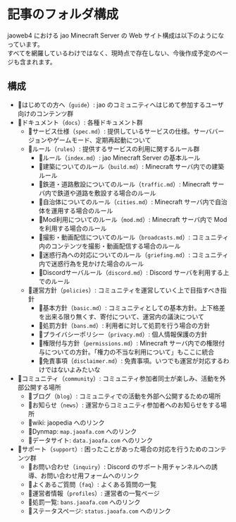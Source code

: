 # 記事のフォルダ構成

jaoweb4 における jao Minecraft Server の Web サイト構成は以下のようになっています。  
すべてを網羅しているわけではなく、現時点で存在しない、今後作成予定のページも含まれます。

## 構成

- 📁はじめての方へ（`guide`）: jao のコミュニティへはじめて参加するユーザ向けのコンテンツ群
- 📁ドキュメント（`docs`）: 各種ドキュメント群
  - 📄サービス仕様（`spec.md`）: 提供しているサービスの仕様。サーババージョンやゲームモード、定期再起動について
  - 📁ルール（`rules`）: 提供するサービスの利用に関するルール群
    - 📄ルール（`index.md`）: jao Minecraft Server の基本ルール
    - 📄建築についてのルール（`build.md`）: Minecraft サーバ内での建築ルール
    - 📄鉄道・道路敷設についてのルール（`traffic.md`）: Minecraft サーバ内で鉄道や道路を敷設する場合のルール
    - 📄自治体についてのルール（`cities.md`）: Minecraft サーバ内で自治体を運用する場合のルール
    - 📄Mod利用についてのルール（`mod.md`）: Minecraft サーバ内で Mod を利用する場合のルール
    - 📄撮影・動画配信についてのルール（`broadcasts.md`）: コミュニティ内のコンテンツを撮影・動画配信する場合のルール
    - 📄迷惑行為への対応についてのルール（`griefing.md`）: コミュニティ内で迷惑行為を見かけた場合のルール
    - 📄Discordサーバルール（`discord.md`）: Discord サーバを利用する上でのルール
  - 📁運営方針（`policies`）: コミュニティを運営していく上で目指すべき指針
    - 📄基本方針（`basic.md`）: コミュニティとしての基本方針。上下格差を出来る限り無くす、寄付について、運営内の議決について
    - 📄処罰方針（`bans.md`）: 利用者に対して処罰を行う場合の方針
    - 📄プライバシーポリシー（`privacy.md`）: 個人情報保護の方針
    - 📄権限付与方針（`permissions.md`）: Minecraft サーバ内での権限付与についての方針。「権力の不当な利用について」もここに統合
    - 📄免責事項（`disclaimer.md`）: 免責事項。いつでも運営が対応するわけではないよみたいな
- 📁コミュニティ（`community`）: コミュニティ参加者同士が楽しみ、活動を外部公開する場所
  - 📁ブログ（`blog`）: コミュニティでの活動を外部へ公開するための場所
  - 📁お知らせ（`news`）: 運営からコミュニティ参加者へのお知らせをする場所
  - 🔗wiki: jaopedia へのリンク
  - 🔗Dynmap: `map.jaoafa.com` へのリンク
  - 🔗データサイト: `data.jaoafa.com` へのリンク
- 📁サポート（`support`）: 困ったことがあった場合の対応を行うためのコンテンツ群
  - 📄お問い合わせ（`inquiry`）: Discord のサポート用チャンネルへの誘導、お問い合わせ用フォームへのリンク
  - 📄よくあるご質問（`faq`）: よくある質問の一覧
  - 📄運営者情報（`profiles`）: 運営者の一覧ページ
  - 🔗処罰一覧: `bans.jaoafa.com` へのリンク
  - 🔗ステータスページ: `status.jaoafa.com` へのリンク
